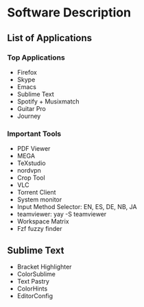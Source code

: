 # Software Description

## List of Applications

### Top Applications

- Firefox
- Skype
- Emacs
- Sublime Text
- Spotify + Musixmatch
- Guitar Pro
- Journey



### Important Tools

- PDF Viewer
- MEGA
- TeXstudio
- nordvpn
- Crop Tool
- VLC
- Torrent Client
- System monitor
- Input Method Selector: EN, ES, DE, NB, JA
- teamviewer: yay -S teamviewer
- Workspace Matrix
- Fzf fuzzy finder


## Sublime Text

- Bracket Highlighter
- ColorSublime
- Text Pastry
- ColorHints
- EditorConfig

